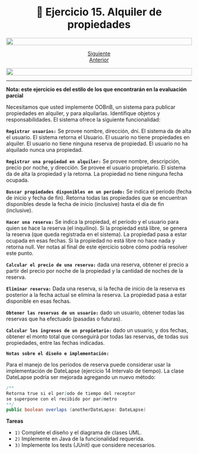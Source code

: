 <h1 align="center"> 📝 Ejercicio 15. Alquiler de propiedades</h1>

<img src= 'https://i.gifer.com/origin/8c/8cd3f1898255c045143e1da97fbabf10_w200.gif' height="20" width="100%">

<div align="center">

[Siguiente](/Practica/Ejercicio%2016%20Pol%C3%ADticas%20de%20cancelaci%C3%B3n/)<br>
[Anterior](/Practica/Ejercicio%2014%20Intervalo%20de%20tiempo/)
 </div>

<img src= 'https://i.gifer.com/origin/8c/8cd3f1898255c045143e1da97fbabf10_w200.gif' height="20" width="100%">

---

**Nota: este ejercicio es del estilo de los que encontrarán en la evaluación parcial**

Necesitamos que usted implemente OOBnB, un sistema para publicar propiedades en alquiler, y para alquilarlas. Identifique objetos y responsabilidades. El sistema ofrece la siguiente funcionalidad:

**`Registrar usuarios:`** Se provee nombre, dirección, dni. El sistema da de alta el usuario. El sistema retorna el Usuario. El usuario no tiene propiedades en alquiler. El usuario no tiene ninguna reserva de propiedad. El usuario no ha alquilado nunca una propiedad. 

**`Registrar una propiedad en alquiler:`** Se provee nombre, descripción, precio por noche, y dirección. Se provee el usuario propietario. El sistema da de alta la propiedad y la retorna. La propiedad no tiene ninguna fecha ocupada. 

**`Buscar propiedades disponibles en un período:`** Se indica el período (fecha de inicio y fecha de fin). Retorna todas las propiedades que se encuentran disponibles desde la fecha de inicio (inclusive) hasta el día de fin (inclusive). 

**`Hacer una reserva:`** Se indica la propiedad, el período y el usuario para quien se hace la reserva (el inquilino). Si la propiedad está libre, se genera la reserva (que queda registrada en el sistema). La propiedad pasa a estar ocupada en esas fechas. Si la propiedad no está libre no hace nada y retorna null. Ver notas al final de este ejercicio sobre cómo podría resolver este punto.

**`Calcular el precio de una reserva:`** dada una reserva, obtener el precio a partir del precio por noche de la propiedad y la cantidad de noches de la reserva. 

**`Eliminar reserva:`** Dada una reserva, si la fecha de inicio de la reserva es posterior a la fecha actual se elimina la reserva. La propiedad pasa a estar disponible en esas fechas. 

**`Obtener las reservas de un usuario:`** dado un usuario, obtener todas las reservas que ha efectuado (pasadas o futuras). 

**`Calcular los ingresos de un propietario:`** dado un usuario, y dos fechas, obtener el monto total que conseguirá por todas las reservas, de todas sus propiedades, entre las fechas indicadas. 


**`Notas sobre el diseño e implementación:`** 

Para el manejo de los períodos de reserva puede considerar usar la implementación de DateLapse (ejercicio 14 Intervalo de tiempo). La clase DateLapse podría ser mejorada agregando un nuevo método: 


```java
/**
Retorna true si el período de tiempo del receptor 
se superpone con el recibido por parámetro
**/
public boolean overlaps (anotherDateLapse: DateLapse)

```

**Tareas**

- `1)` Complete el diseño y el diagrama de clases UML.
- `2)` Implemente en Java de la funcionalidad requerida.
- `3)` Implemente los tests (JUnit) que considere necesarios.

